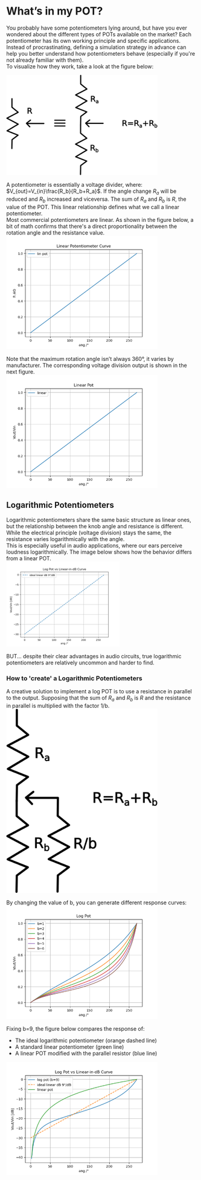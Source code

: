 # What’s in my POT?

You probably have some potentiometers lying around, but have you ever wondered about the different types of POTs available on the market?
Each potentiometer has its own working principle and specific applications. Instead of procrastinating, defining a simulation strategy in advance can help you better understand how potentiometers behave (especially if you're not already familiar with them).\
To visualize how they work, take a look at the figure below:

<img src="img/pot_schem.png" alt="Knight Tour" width="400"/>


A potentiometer is essentially a voltage divider, where: $V_{out}=V_{in}\frac{R_b}{R_b+R_a}$. If the angle change $R_a$ will be reduced and $R_b$ increased and viceversa. The sum of  $R_a$ and  $R_b$ is $R$, the value of the POT. This linear relationship defines what we call a linear potentiometer.\
Most commercial potentiometers are linear. As shown in the figure below, a bit of math confirms that there's a direct proportionality between the rotation angle and the resistance value.\
<img src="img/ang_ohm.png" alt="Knight Tour" width="400"/>



Note that the maximum rotation angle isn’t always 360°, it varies by manufacturer. The corresponding voltage division output is shown in the next figure.\
<img src="img/vot_div.png" alt="Knight Tour" width="400"/>



## Logarithmic Potentiometers

Logarithmic potentiometers share the same basic structure as linear ones, but the relationship between the knob angle and resistance is different. While the electrical principle (voltage division) stays the same, the resistance varies logarithmically with the angle.\
This is especially useful in audio applications, where our ears perceive loudness logarithmically. The image below shows how the behavior differs from a linear POT.\
<img src="img/log_pot_plot.png" alt="Knight Tour" width="300"/>

BUT... despite their clear advantages in audio circuits, true logarithmic potentiometers are relatively uncommon and harder to find.

### How to 'create' a Logarithmic Potentiometers

A creative solution to implement a log POT is to use a resistance in parallel to the output. Supposing that the sum of $R_a$ and  $R_b$ is $R$ and the resistance in parallel is multiplied with the factor 1/b.\
<img src="img/log_diy.png" alt="Knight Tour" width="400"/>

By changing the value of b, you can generate different response curves:\
<img src="img/log_plot_b.png" alt="Knight Tour" width="400"/>

Fixing b=9, the figure below compares the response of:
- The ideal logarithmic potentiometer (orange dashed line)
- A standard linear potentiometer (green line)
- A linear POT modified with the parallel resistor (blue line)
<img src="img/log_lin_jig.png" alt="Knight Tour" width="400"/>
